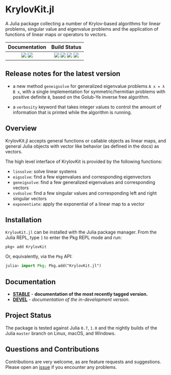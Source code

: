 # KrylovKit.jl

A Julia package collecting a number of Krylov-based algorithms for linear problems, singular
value and eigenvalue problems and the application of functions of linear maps or operators
to vectors.


| **Documentation** | **Build Status** |
|:-----------------:|:----------------:|
| [![][docs-stable-img]][docs-stable-url] [![][docs-dev-img]][docs-dev-url] | [![][travis-img]][travis-url] [![][appveyor-img]][appveyor-url] [![][codecov-img]][codecov-url] [![][coveralls-img]][coveralls-url] |

## Release notes for the latest version

*   a new method `geneigsolve` for generalized eigenvalue problems ``A x = λ B x``, with a
    single implementation for symmetric/hermitian problems with positive definite `B`, based
    on the Golub-Ye inverse free algorithm.

*   a `verbosity` keyword that takes integer values to control the amount of information
    that is printed while the algorithm is running.

## Overview
KrylovKit.jl accepts general functions or callable objects as linear maps, and general Julia
objects with vector like behavior (as defined in the docs) as vectors.

The high level interface of KrylovKit is provided by the following functions:
*   `linsolve`: solve linear systems
*   `eigsolve`: find a few eigenvalues and corresponding eigenvectors
*   `geneigsolve`: find a few generalized eigenvalues and corresponding vectors
*   `svdsolve`: find a few singular values and corresponding left and right singular vectors
*   `exponentiate`: apply the exponential of a linear map to a vector

## Installation
`KrylovKit.jl` can be installed with the Julia package manager.
From the Julia REPL, type `]` to enter the Pkg REPL mode and run:
```
pkg> add KrylovKit
```

Or, equivalently, via the `Pkg` API:
```julia
julia> import Pkg; Pkg.add("KrylovKit.jl")
```

## Documentation

-   [**STABLE**][docs-stable-url] - **documentation of the most recently tagged version.**
-   [**DEVEL**][docs-dev-url] - *documentation of the in-development version.*

## Project Status

The package is tested against Julia `0.7`, `1.0` and the nightly builds of the Julia `master` branch on Linux, macOS, and Windows.

## Questions and Contributions

Contributions are very welcome, as are feature requests and suggestions. Please open an [issue][issues-url] if you encounter any problems.


[docs-dev-img]: https://img.shields.io/badge/docs-dev-blue.svg
[docs-dev-url]: https://Jutho.github.io/KrylovKit.jl/latest

[docs-stable-img]: https://img.shields.io/badge/docs-stable-blue.svg
[docs-stable-url]: https://Jutho.github.io/KrylovKit.jl/stable

[travis-img]: https://travis-ci.org/Jutho/KrylovKit.jl.svg?branch=master
[travis-url]: https://travis-ci.org/Jutho/KrylovKit.jl

[appveyor-img]: https://ci.appveyor.com/api/projects/status/github/Jutho/KrylovKit.jl?svg=true&branch=master
[appveyor-url]: https://ci.appveyor.com/project/Jutho/krylovkit-jl/branch/master

[codecov-img]: https://codecov.io/gh/Jutho/KrylovKit.jl/branch/master/graph/badge.svg
[codecov-url]: https://codecov.io/gh/Jutho/KrylovKit.jl

[coveralls-img]: https://coveralls.io/repos/github/Jutho/KrylovKit.jl/badge.svg?branch=master
[coveralls-url]: https://coveralls.io/github/Jutho/KrylovKit.jl

[issues-url]: https://github.com/Jutho/KrylovKit.jl/issues
